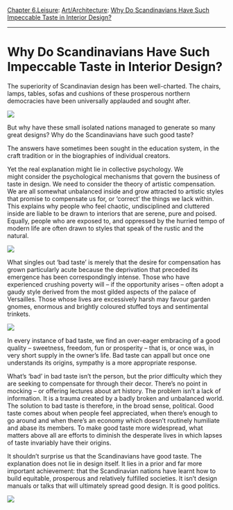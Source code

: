 [Chapter 6.Leisure](https://www.theschooloflife.com/thebookoflife/category/leisure/): [Art/Architecture](https://www.theschooloflife.com/thebookoflife/category/leisure/artarchitecture/): [Why Do Scandinavians Have Such Impeccable Taste in Interior Design?](https://www.theschooloflife.com/thebookoflife/why-do-scandinavians-have-such-impeccable-taste-in-interior-design/)

* * *

# Why Do Scandinavians Have Such Impeccable Taste in Interior Design?

The superiority of Scandinavian design has been well-charted. The chairs, lamps, tables, sofas and cushions of these prosperous northern democracies have been universally applauded and sought after.

![](http://cdn.ultraswank.net/uploads/1722_dimensions_photo_174240-789330.jpg)

But why have these small isolated nations managed to generate so many great designs? Why do the Scandinavians have such good taste?

The answers have sometimes been sought in the education system, in the craft tradition or in the biographies of individual creators.

Yet the real explanation might lie in collective psychology.&nbsp;We might&nbsp;consider the psychological mechanisms that govern the business of taste in design. We need to consider the theory of artistic compensation. We are all somewhat unbalanced inside and grow attracted to artistic styles that promise to compensate us for, or ‘correct’ the things we lack within. This explains why people who feel chaotic, undisciplined and cluttered inside are liable to be drawn to interiors that are serene, pure and poised. Equally, people who are exposed to, and oppressed by the hurried tempo of modern life are often drawn to styles that speak of the rustic and the natural.

![](https://origininteriors.files.wordpress.com/2010/10/home-3.jpg)

What singles out ‘bad taste’ is merely that the desire for compensation has grown particularly acute because the deprivation that preceded its emergence has been correspondingly intense. Those who have experienced crushing poverty will – if the opportunity arises – often adopt a gaudy style derived from the most gilded aspects of the palace of Versailles. Those whose lives are excessively harsh may favour garden gnomes, enormous and brightly coloured stuffed toys and sentimental trinkets.

![](http://venasnews.co.ke/wp-content/uploads/2016/06/mugabe-house-3.jpg)

In every instance of bad taste, we find an over-eager embracing of a good quality – sweetness, freedom, fun or prosperity – that is, or once was, in very short supply in the owner’s life. Bad taste can appall but once one understands its origins, sympathy is a more appropriate response.

What’s ‘bad’ in bad taste isn’t the person, but the prior difficulty which they are seeking to compensate for through their decor. There’s no point in mocking – or offering lectures about art history. The problem isn’t a lack of information. It is a trauma created by a badly broken and unbalanced world. The solution to bad taste is therefore, in the broad sense, political. Good taste comes about when people feel appreciated, when there’s enough to go around and when there’s an economy which doesn’t routinely humiliate and abase its members. To make good taste more widespread, what matters above all are efforts to diminish the desperate lives in which lapses of taste invariably have their origins.

It shouldn’t surprise us that the Scandinavians have good taste. The explanation does not lie in design itself. It lies in a prior and far more important achievement: that the Scandinavian nations have learnt how to build equitable, prosperous and relatively fulfilled societies. It isn’t design manuals or talks that will ultimately spread good design. It is good politics.

![](https://www.skandium.com/media/wysiwyg/Interior_Design/Living_in_a_mansion_block/05_Living_in_a_mansion_block_02.jpg)

